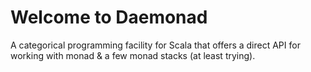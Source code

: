 # Welcome to Daemonad

A categorical programming facility for Scala that offers a direct API for working with monad & a few monad stacks (at least trying).